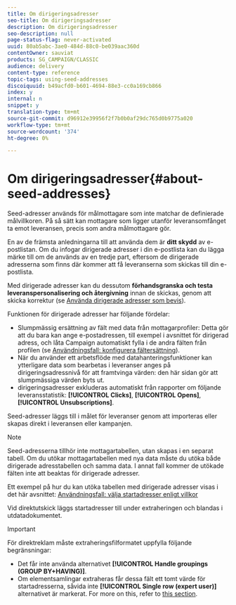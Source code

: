 ```yaml
---
title: Om dirigeringsadresser
seo-title: Om dirigeringsadresser
description: Om dirigeringsadresser
seo-description: null
page-status-flag: never-activated
uuid: 80ab5abc-3ae0-484d-88c0-be039aac360d
contentOwner: sauviat
products: SG_CAMPAIGN/CLASSIC
audience: delivery
content-type: reference
topic-tags: using-seed-addresses
discoiquuid: b49acfd0-b601-4694-88e3-cc0a169cb866
index: y
internal: n
snippet: y
translation-type: tm+mt
source-git-commit: d96912e39956f2f7b0b0af29dc765d0b9775a020
workflow-type: tm+mt
source-wordcount: '374'
ht-degree: 0%

---
```



# Om dirigeringsadresser{#about-seed-addresses}

Seed-adresser används för målmottagare som inte matchar de definierade målvillkoren. På så sätt kan mottagare som ligger utanför leveransomfånget ta emot leveransen, precis som andra målmottagare gör.

En av de främsta anledningarna till att använda dem är **ditt skydd** av e-postlistan. Om du infogar dirigerade adresser i din e-postlista kan du lägga märke till om de används av en tredje part, eftersom de dirigerade adresserna som finns där kommer att få leveranserna som skickas till din e-postlista.

Med dirigerade adresser kan du dessutom **förhandsgranska och testa leveranspersonalisering och återgivning** innan de skickas, genom att skicka korrektur (se [Använda dirigerade adresser som bevis](../../delivery/using/steps-defining-the-target-population.md#using-seed-addresses-as-proof)).

Funktionen för dirigerade adresser har följande fördelar:

* Slumpmässig ersättning av fält med data från mottagarprofiler: Detta gör att du bara kan ange e-postadressen, till exempel i avsnittet för dirigerad adress, och låta Campaign automatiskt fylla i de andra fälten från profilen (se [Användningsfall: konfigurera fältersättning](../../delivery/using/use-case--configuring-the-field-substitution.md)).
* När du använder ett arbetsflöde med datahanteringsfunktioner kan ytterligare data som bearbetas i leveranser anges på dirigeringsadressnivå för att framtvinga värden: den här sidan gör att slumpmässiga värden byts ut.
* dirigeringsadresser exkluderas automatiskt från rapporter om följande leveransstatistik: **[!UICONTROL Clicks]**, **[!UICONTROL Opens]**, **[!UICONTROL Unsubscriptions]**.

Seed-adresser läggs till i målet för leveranser genom att importeras eller skapas direkt i leveransen eller kampanjen.

>[!NOTE]
>
>Seed-adresserna tillhör inte mottagartabellen, utan skapas i en separat tabell. Om du utökar mottagartabellen med nya data måste du utöka både dirigerade adresstabellen och samma data. I annat fall kommer de utökade fälten inte att beaktas för dirigerade adresser.
>
>Ett exempel på hur du kan utöka tabellen med dirigerade adresser visas i det här avsnittet: [Användningsfall: välja startadresser enligt villkor](../../delivery/using/use-case--selecting-seed-addresses-on-criteria.md)

Vid direktutskick läggs startadresser till under extraheringen och blandas i utdatadokumentet.

>[!IMPORTANT]
>
>För direktreklam måste extraheringsfilformatet uppfylla följande begränsningar:
>
>* Det får inte använda alternativet **[!UICONTROL Handle groupings (GROUP BY+HAVING)]**.
>* Om elementsamlingar extraheras får dessa fält ett tomt värde för startadresserna, såvida inte **[!UICONTROL Single row (expert user)]** alternativet är markerat. For more on this, refer to [this section](../../platform/using/exporting-data.md#step-7---data-formatting).
>


